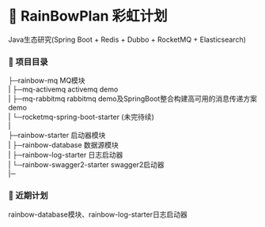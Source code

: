 #  🌈 RainBowPlan 彩虹计划
Java生态研究(Spring Boot + Redis + Dubbo + RocketMQ + Elasticsearch)

### 🌱 项目目录

   ├─rainbow-mq MQ模块  
   | ├─mq-activemq  activemq demo  
   | ├─mq-rabbitmq  rabbitmq demo及SpringBoot整合构建高可用的消息传递方案demo  
   | └─rocketmq-spring-boot-starter (未完待续)  
   |      
   ├─rainbow-starter 启动器模块  
   | ├─rainbow-database 数据源模块  
   | ├─rainbow-log-starter 日志启动器  
   | └─rainbow-swagger2-starter swagger2启动器  
   |─    
   
### 🎯 近期计划

rainbow-database模块、rainbow-log-starter日志启动器 